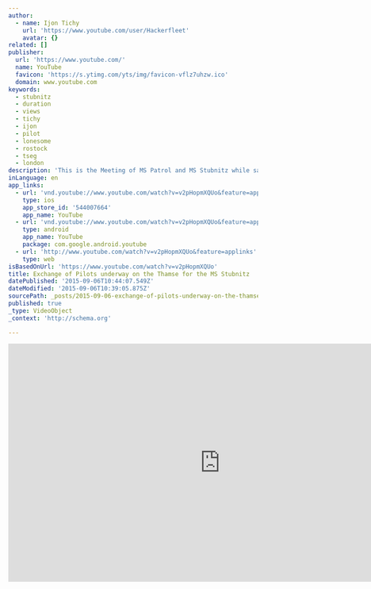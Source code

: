 ```yaml
---
author:
  - name: Ijon Tichy
    url: 'https://www.youtube.com/user/Hackerfleet'
    avatar: {}
related: []
publisher:
  url: 'https://www.youtube.com/'
  name: YouTube
  favicon: 'https://s.ytimg.com/yts/img/favicon-vflz7uhzw.ico'
  domain: www.youtube.com
keywords:
  - stubnitz
  - duration
  - views
  - tichy
  - ijon
  - pilot
  - lonesome
  - rostock
  - tseg
  - london
description: 'This is the Meeting of MS Patrol and MS Stubnitz while sailing on the river Thamse. The new Pilot will pilot MS Stubnitz most of the way to the North Sea, while the old Pilot has done the Job for all the way out of London.'
inLanguage: en
app_links:
  - url: 'vnd.youtube://www.youtube.com/watch?v=v2pHopmXQUo&feature=applinks'
    type: ios
    app_store_id: '544007664'
    app_name: YouTube
  - url: 'vnd.youtube://www.youtube.com/watch?v=v2pHopmXQUo&feature=applinks'
    type: android
    app_name: YouTube
    package: com.google.android.youtube
  - url: 'http://www.youtube.com/watch?v=v2pHopmXQUo&feature=applinks'
    type: web
isBasedOnUrl: 'https://www.youtube.com/watch?v=v2pHopmXQUo'
title: Exchange of Pilots underway on the Thamse for the MS Stubnitz
datePublished: '2015-09-06T10:44:07.549Z'
dateModified: '2015-09-06T10:39:05.875Z'
sourcePath: _posts/2015-09-06-exchange-of-pilots-underway-on-the-thamse-for-the-ms-stubnit.md
published: true
_type: VideoObject
_context: 'http://schema.org'

---
```

<iframe src="https://cdn.embedly.com/widgets/media.html?src=https%3A%2F%2Fwww.youtube.com%2Fembed%2Fv2pHopmXQUo%3Ffeature%3Doembed&amp;url=https%3A%2F%2Fwww.youtube.com%2Fwatch%3Fv%3Dv2pHopmXQUo&amp;image=https%3A%2F%2Fi.ytimg.com%2Fvi%2Fv2pHopmXQUo%2Fhqdefault.jpg&amp;key=b7d04c9b404c499eba89ee7072e1c4f7&amp;type=text%2Fhtml&amp;schema=youtube" width="854" height="480" scrolling="no" frameborder="0" allowfullscreen="allowfullscreen" style=""></iframe>
